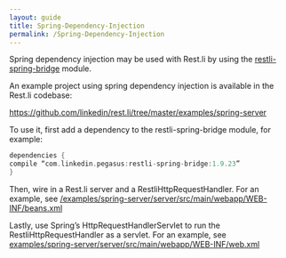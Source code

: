 ```yaml
---
layout: guide
title: Spring-Dependency-Injection
permalink: /Spring-Dependency-Injection
---
```


Spring dependency injection may be used with Rest.li by using the
[restli-spring-bridge](https://github.com/linkedin/rest.li/tree/master/restli-spring-bridge)
module.

An example project using spring dependency injection is available in the
Rest.li codebase:

<https://github.com/linkedin/rest.li/tree/master/examples/spring-server>

To use it, first add a dependency to the restli-spring-bridge module,
for example:

```groovy  
dependencies {  
compile “com.linkedin.pegasus:restli-spring-bridge:1.9.23”  
}  
```

Then, wire in a Rest.li server and a RestliHttpRequestHandler. For an
example, see
[/examples/spring-server/server/src/main/webapp/WEB-INF/beans.xml](https://github.com/linkedin/rest.li/blob/master/examples/spring-server/server/src/main/webapp/WEB-INF/beans.xml)

Lastly, use Spring’s HttpRequestHandlerServlet to run the
RestliHttpRequestHandler as a servlet. For an example, see
[examples/spring-server/server/src/main/webapp/WEB-INF/web.xml](https://github.com/linkedin/rest.li/blob/master/examples/spring-server/server/src/main/webapp/WEB-INF/web.xml)

